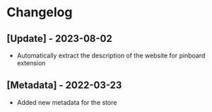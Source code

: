 # Changelog

## [Update] - 2023-08-02

- Automatically extract the description of the website for pinboard extension

## [Metadata] - 2022-03-23

- Added new metadata for the store
